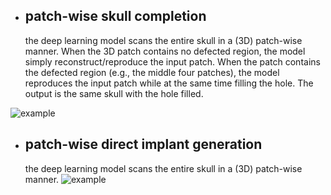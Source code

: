 

* ## patch-wise skull completion
  the deep learning model scans the entire skull in a (3D) patch-wise manner.  When the 3D patch contains no defected region, the model 
  simply reconstruct/reproduce the input patch. When the patch contains the defected region (e.g., the middle four patches), the model reproduces the input patch while at the same time filling the hole. The output is the same skull with the hole filled.    

![example](https://github.com/li-jianning/patch-based-skull-completion/blob/master/images/patch-wise.gif)

* ## patch-wise direct implant generation
  the deep learning model scans the entire skull in a (3D) patch-wise manner. 
![example](https://github.com/li-jianning/patch-based-skull-completion/blob/master/images/patch-wise-implant.gif)
